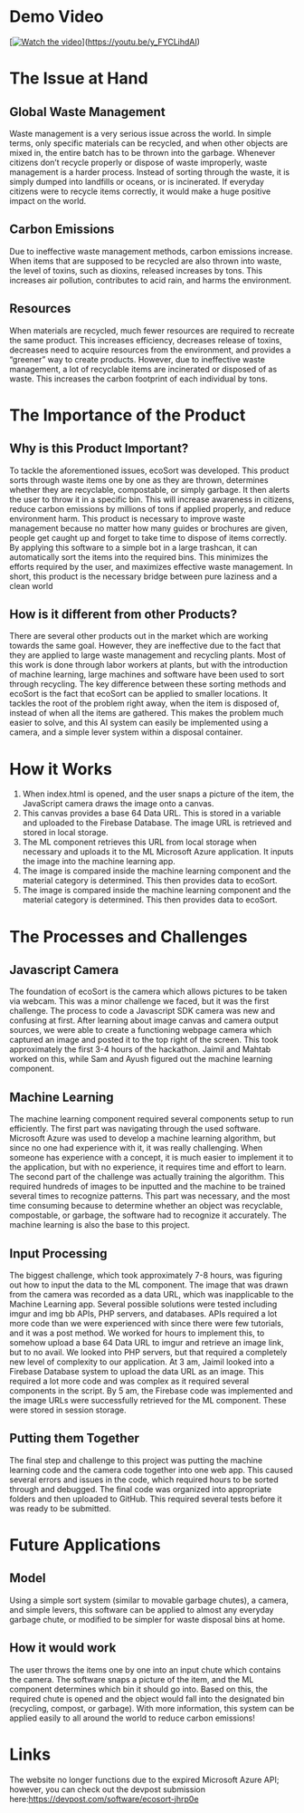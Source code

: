 # Demo Video
[[![Watch the video](https://d112y698adiu2z.cloudfront.net/photos/production/software_photos/001/068/048/datas/gallery.jpg)](https://youtu.be/y_FYCLihdAI)](https://youtu.be/y_FYCLihdAI)

# The Issue at Hand

## Global Waste Management

Waste management is a very serious issue across the world. In simple terms, only specific materials can be recycled, and when other objects are mixed in, the entire batch has to be thrown into the garbage. Whenever citizens don’t recycle properly or dispose of waste improperly, waste management is a harder process. Instead of sorting through the waste, it is simply dumped into landfills or oceans, or is incinerated. If everyday citizens were to recycle items correctly, it would make a huge positive impact on the world.

## Carbon Emissions

Due to ineffective waste management methods, carbon emissions increase. When items that are supposed to be recycled are also thrown into waste, the level of toxins, such as dioxins, released increases by tons. This increases air pollution, contributes to acid rain, and harms the environment.

## Resources

When materials are recycled, much fewer resources are required to recreate the same product. This increases efficiency, decreases release of toxins, decreases need to acquire resources from the environment, and provides a “greener” way to create products. However, due to ineffective waste management, a lot of recyclable items are incinerated or disposed of as waste. This increases the carbon footprint of each individual by tons.

# The Importance of the Product

## Why is this Product Important?

To tackle the aforementioned issues, ecoSort was developed. This product sorts through waste items one by one as they are thrown, determines whether they are recyclable, compostable, or simply garbage. It then alerts the user to throw it in a specific bin. This will increase awareness in citizens, reduce carbon emissions by millions of tons if applied properly, and reduce environment harm. This product is necessary to improve waste management because no matter how many guides or brochures are given, people get caught up and forget to take time to dispose of items correctly. By applying this software to a simple bot in a large trashcan, it can automatically sort the items into the required bins. This minimizes the efforts required by the user, and maximizes effective waste management. In short, this product is the necessary bridge between pure laziness and a clean world

## How is it different from other Products?

There are several other products out in the market which are working towards the same goal. However, they are ineffective due to the fact that they are applied to large waste management and recycling plants. Most of this work is done through labor workers at plants, but with the introduction of machine learning, large machines and software have been used to sort through recycling. The key difference between these sorting methods and ecoSort is the fact that ecoSort can be applied to smaller locations. It tackles the root of the problem right away, when the item is disposed of, instead of when all the items are gathered. This makes the problem much easier to solve, and this AI system can easily be implemented using a camera, and a simple lever system within a disposal container.

# How it Works

1. When index.html is opened, and the user snaps a picture of the item, the JavaScript camera draws the image onto a canvas.
2. This canvas provides a base 64 Data URL. This is stored in a variable and uploaded to the Firebase Database. The image URL is retrieved and stored in local storage.
3. The ML component retrieves this URL from local storage when necessary and uploads it to the ML Microsoft Azure application. It inputs the image into the machine learning app.
4. The image is compared inside the machine learning component and the material category is determined. This then provides data to ecoSort.
5. The image is compared inside the machine learning component and the material category is determined. This then provides data to ecoSort.

# The Processes and Challenges

## Javascript Camera

The foundation of ecoSort is the camera which allows pictures to be taken via webcam. This was a minor challenge we faced, but it was the first challenge. The process to code a Javascript SDK camera was new and confusing at first. After learning about image canvas and camera output sources, we were able to create a functioning webpage camera which captured an image and posted it to the top right of the screen. This took approximately the first 3-4 hours of the hackathon. Jaimil and Mahtab worked on this, while Sam and Ayush figured out the machine learning component.

## Machine Learning

The machine learning component required several components setup to run efficiently. The first part was navigating through the used software. Microsoft Azure was used to develop a machine learning algorithm, but since no one had experience with it, it was really challenging. When someone has experience with a concept, it is much easier to implement it to the application, but with no experience, it requires time and effort to learn. The second part of the challenge was actually training the algorithm. This required hundreds of images to be inputted and the machine to be trained several times to recognize patterns. This part was necessary, and the most time consuming because to determine whether an object was recyclable, compostable, or garbage, the software had to recognize it accurately. The machine learning is also the base to this project.

## Input Processing

The biggest challenge, which took approximately 7-8 hours, was figuring out how to input the data to the ML component. The image that was drawn from the camera was recorded as a data URL, which was inapplicable to the Machine Learning app. Several possible solutions were tested including imgur and img bb APIs, PHP servers, and databases. APIs required a lot more code than we were experienced with since there were few tutorials, and it was a post method. We worked for hours to implement this, to somehow upload a base 64 Data URL to imgur and retrieve an image link, but to no avail. We looked into PHP servers, but that required a completely new level of complexity to our application. At 3 am, Jaimil looked into a Firebase Database system to upload the data URL as an image. This required a lot more code and was complex as it required several components in the script. By 5 am, the Firebase code was implemented and the image URLs were successfully retrieved for the ML component. These were stored in session storage.

## Putting them Together

The final step and challenge to this project was putting the machine learning code and the camera code together into one web app. This caused several errors and issues in the code, which required hours to be sorted through and debugged. The final code was organized into appropriate folders and then uploaded to GitHub. This required several tests before it was ready to be submitted.

# Future Applications

## Model

Using a simple sort system (similar to movable garbage chutes), a camera, and simple levers, this software can be applied to almost any everyday garbage chute, or modified to be simpler for waste disposal bins at home.

## How it would work

The user throws the items one by one into an input chute which contains the camera. The software snaps a picture of the item, and the ML component determines which bin it should go into. Based on this, the required chute is opened and the object would fall into the designated bin (recycling, compost, or garbage). With more information, this system can be applied easily to all around the world to reduce carbon emissions!

# Links
The website no longer functions due to the expired Microsoft Azure API; however, you can  check out the devpost submission here:https://devpost.com/software/ecosort-jhrp0e
